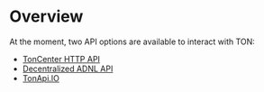 # Overview


At the moment, two API options are available to interact with TON:

* [TonCenter HTTP API](/develop/tools/apis/toncenter)
* [Decentralized ADNL API](/develop/tools/apis/adnl)
* [TonApi.IO](https://tonapi.io/)